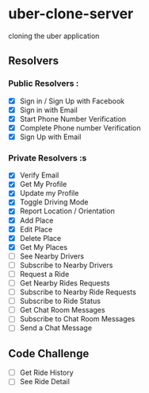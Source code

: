 # uber-clone-server

cloning the uber application

## Resolvers

### Public Resolvers :

- [x] Sign in / Sign Up with Facebook
- [x] Sign in with Email
- [x] Start Phone Number Verification
- [x] Complete Phone number Verification
- [x] Sign Up with Email

### Private Resolvers :s

- [x] Verify Email
- [x] Get My Profile
- [x] Update my Profile
- [x] Toggle Driving Mode
- [x] Report Location / Orientation
- [x] Add Place
- [x] Edit Place
- [x] Delete Place
- [x] Get My Places
- [ ] See Nearby Drivers
- [ ] Subscribe to Nearby Drivers
- [ ] Request a Ride
- [ ] Get Nearby Rides Requests
- [ ] Subscribe to Nearby Ride Requests
- [ ] Subscribe to Ride Status
- [ ] Get Chat Room Messages
- [ ] Subscribe to Chat Room Messages
- [ ] Send a Chat Message

## Code Challenge

- [ ] Get Ride History
- [ ] See Ride Detail

